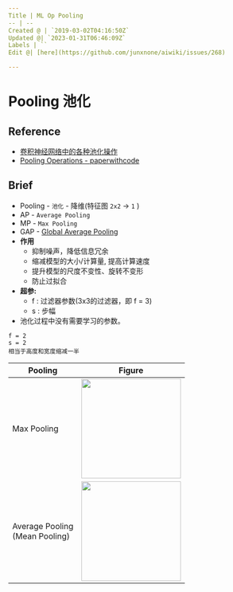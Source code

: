 ```yaml
---
Title | ML Op Pooling
-- | --
Created @ | `2019-03-02T04:16:50Z`
Updated @| `2023-01-31T06:46:09Z`
Labels | ``
Edit @| [here](https://github.com/junxnone/aiwiki/issues/268)

---
```


# Pooling 池化

## Reference

- [卷积神经网络中的各种池化操作](https://zhuanlan.zhihu.com/p/112216409)
- [Pooling Operations - paperwithcode](https://paperswithcode.com/methods/category/pooling-operation)


## Brief

- Pooling - `池化` - 降维(特征图 `2x2` -> `1` )
- AP - `Average Pooling`
- MP - `Max Pooling`
- GAP - [Global Average Pooling](/Global_Average_Pooling)
- **作用**
  - 抑制噪声，降低信息冗余
  - 缩减模型的大小/计算量, 提高计算速度
  - 提升模型的尺度不变性、旋转不变形
  - 防止过拟合
- **超参:** 
  - f : 过滤器参数(3x3的过滤器，即 f = 3)
  - s : 步幅
- 池化过程中没有需要学习的参数。

```
f = 2
s = 2
相当于高度和宽度缩减一半
```


Pooling | Figure
-- | --
Max Pooling | <img height="200px" src="https://user-images.githubusercontent.com/2216970/150455902-62441320-60b2-416f-aaa0-38e96cbc7bfa.png">
Average Pooling<br>(Mean Pooling) | <img width="200px" src="https://user-images.githubusercontent.com/2216970/150455378-68b2d05a-4c6b-46c2-ac9c-40c756431e05.png">




